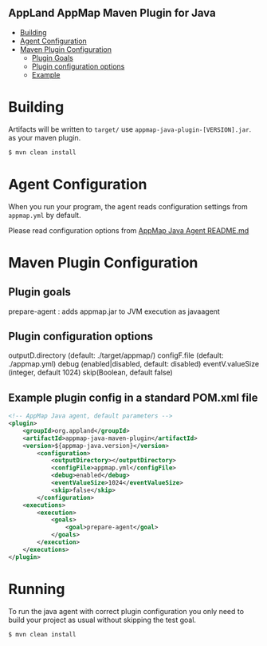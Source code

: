 AppLand AppMap Maven Plugin for Java
--------------------------------


- [Building](#building)
- [Agent Configuration](#agent-configuration)
- [Maven Plugin Configuration](#maven-plugin-config)
    - [Plugin Goals](#plugin-goals)
    - [Plugin configuration options](#plugin-configuration)
    - [Example](#example)


# Building
Artifacts will be written to `target/` use `appmap-java-plugin-[VERSION].jar`. as your maven plugin.
```bash
$ mvn clean install
```

# Agent Configuration
When you run your program, the agent reads configuration settings from `appmap.yml` by default.

Please read configuration options from [AppMap Java Agent README.md](../README.md)

# Maven Plugin Configuration

## Plugin goals
prepare-agent : adds appmap.jar to JVM execution as javaagent

## Plugin configuration options
outputD.directory (default: ./target/appmap/)
configF.file (default: ./appmap.yml)
debug (enabled|disabled, default: disabled)
eventV.valueSize (integer, default 1024)
skip(Boolean, default false)

## Example plugin config in a standard POM.xml file
```xml
<!-- AppMap Java agent, default parameters -->
<plugin>
    <groupId>org.appland</groupId>
    <artifactId>appmap-java-maven-plugin</artifactId>
    <version>${appmap-java.version}</version>
        <configuration>
            <outputDirectory></outputDirectory>
            <configFile>appmap.yml</configFile>
            <debug>enabled</debug>
            <eventValueSize>1024</eventValueSize>
            <skip>false</skip>
        </configuration>
    <executions>
        <execution>
            <goals>
                <goal>prepare-agent</goal>
            </goals>
        </execution>
    </executions>
</plugin>
```


# Running
To run the java agent with correct plugin configuration you only need to build your project as usual without skipping
the test goal.

```bash
$ mvn clean install
```
